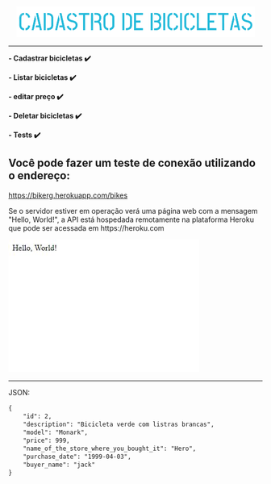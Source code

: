 <p align="center"><img src="img\logo2.png"></p>
<p align="center">
<smallUma API para controlar o cadastro de bicicletas, essa API foi construida na linguagem Java utilizando o Framework Spring :smile:</small> 
</p> 
<hr>

**- Cadastrar bicicletas :heavy_check_mark:**

**- Listar bicicletas :heavy_check_mark:**

**- editar preço :heavy_check_mark:**

**- Deletar bicicletas :heavy_check_mark:**

**- Tests :heavy_check_mark:**  

## Você pode fazer um teste de conexão utilizando o endereço:

https://bikerg.herokuapp.com/bikes
<p>
Se o servidor estiver em operação verá uma página web com a mensagem "Hello, World!", a API está hospedada remotamente na plataforma Heroku que pode ser acessada em https://heroku.com 
</p>
<img src="img\helloworld.JPG">
<hr>

JSON:
```
{
    "id": 2,
    "description": "Bicicleta verde com listras brancas",
    "model": "Monark",
    "price": 999,
    "name_of_the_store_where_you_bought_it": "Hero",
    "purchase_date": "1999-04-03",
    "buyer_name": "jack"
}
```
  



